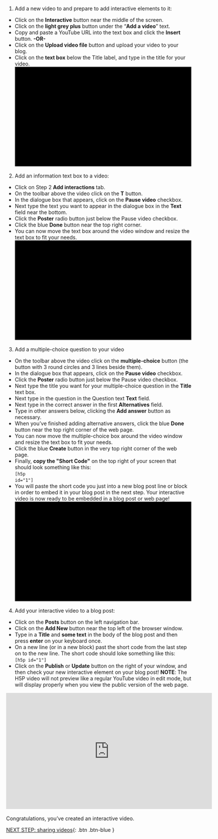 

1. Add a new video to and prepare to add interactive elements to it:
- Click on the **Interactive** button near the middle of the screen.
- Click on the **light grey plus** button under the “**Add a video**” text.
- Copy and paste a YouTube URL into the text box and click the **Insert** button. **-OR-**
- Click on the **Upload video file** button and upload your video to your blog.
- Click on the **text box** below the Title label, and type in the title for your video.<br>
![Enable the H5P Video tool](images/h5p-04.gif)

2. Add an information text box to a video:
- Click on Step 2 **Add interactions** tab.
- On the toolbar above the video click on the **T** button.
- In the dialogue box that appears, click on the **Pause video** checkbox.
- Next type the text you want to appear in the dialogue box in the **Text** field near the bottom.
- Click the **Poster** radio button just below the Pause video checkbox.
- Click the blue **Done** button near the top right corner.
- You can now move the text box around the video window and resize the text box to fit your needs.<br>
![Add an interaction to your H5P Video](images/h5p-05.gif)

3. Add a multiple-choice question to your video
- On the toolbar above the video click on the **multiple-choice** button (the button with 3 round circles and 3 lines beside them).
- In the dialogue box that appears, click on the **Pause video** checkbox.
- Click the **Poster** radio button just below the Pause video checkbox.
- Next type the title you want for your multiple-choice question in the **Title** text box.
- Next type in the question in the Question text **Text** field.
- Next type in the correct answer in the first **Alternatives** field.
- Type in other answers below, clicking the **Add answer** button as necessary.
- When you’ve finished adding alternative answers, click the blue **Done** button near the top right corner of the web page.
- You can now move the multiple-choice box around the video window and resize the text box to fit your needs.
- Click the blue **Create** button in the very top right corner of the web page. 
- Finally, **copy the "Short Code"** on the top right of your screen that should look something like this:<br> 
   <code>[h5p id="1"]</code>
- You will paste the short code you just into a new blog post line or block in order to embed it in your blog post in the next step. Your interactive video is now ready to be embedded in a blog post or web page!<br>
![Add an interaction to your H5P Video](images/h5p-06.gif)

4.  Add your interactive video to a blog post:
- Click on the **Posts** button on the left navigation bar.
- Click on the **Add New** button near the top left of the browser window.
- Type in a **Title** and **some text** in the body of the blog post and then press **enter** on your keyboard once.
- On a new line (or in a new block) past the short code from the last step on to the new line. The short code should loke something like this: <br><code>[h5p id="1"]</code>
- Click on the **Publish** or **Update** button on the right of your window, and then check your new interactive element on your blog post! **NOTE**: The H5P video will not preview like a regular YouTube video in edit mode, but will display properly when you view the public version of the web page.
<iframe width="560" height="315" src="https://www.youtube.com/embed/4PDuNWv19Jw" title="Embedding H5P in Wordpress" frameborder="0" allow="accelerometer; autoplay; clipboard-write; encrypted-media; gyroscope; picture-in-picture" allowfullscreen></iframe>

 Congratulations, you’ve created an interactive video.

[NEXT STEP: sharing videos](sharing.html){: .btn .btn-blue }<br>
